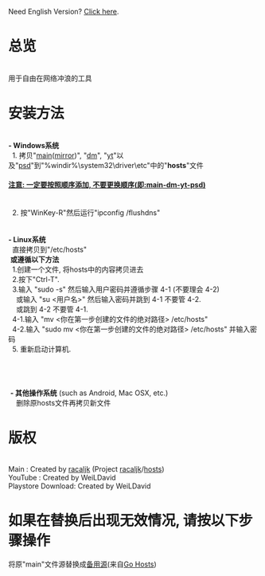 Need English Version? <a href="https://github.com/WeiLDavid/hosts/blob/Wiki/en-US.md">Click here</a>.

# 总览
<br>用于自由在网络冲浪的工具
<br>
# 安装方法
<br><b>- Windows系统</b>
<br>   1. 拷贝"<a href="https://github.com/racaljk/hosts/raw/master/hosts">main</a>(<a href="https://coding.net/u/scaffrey/p/hosts/git/raw/master/hosts">mirror</a>)", "<a href="https://github.com/WeiLDavid/hosts/raw/dm/dm">dm</a>", "<a href="https://raw.githubusercontent.com/WeiLDavid/hosts/yt/yt">yt</a>"以及"<a href="https://raw.githubusercontent.com/WeiLDavid/hosts/psd/psd">psd</a>"到"%windir%\system32\driver\etc\"中的"<b>hosts</b>"文件<br>

#### <a href="###">注意: 一定要按照顺序添加, 不要更换顺序(即:main-dm-yt-psd)</a>

<br>   2. 按"WinKey-R"然后运行"ipconfig /flushdns"
<br>    
<br><b>- Linux系统</b>
<br>    直接拷贝到"/etc/hosts"
<br>  <b>或遵循以下方法</b>
<br>    1.创建一个文件, 将hosts中的内容拷贝进去
<br>    2.按下"Ctrl-T".
<br>    3.输入 "sudo -s" 然后输入用户密码并遵循步骤 4-1 (不要理会 4-2)
<br>      或输入 "su <用户名>" 然后输入密码并跳到 4-1 不要管 4-2.
<br>      或跳到 4-2 不要管 4-1.
<br>    4-1.输入 "mv <你在第一步创建的文件的绝对路径> /etc/hosts"
<br>    4-2.输入 "sudo mv <你在第一步创建的文件的绝对路径> /etc/hosts" 并输入密码
<br>    5. 重新启动计算机.
<br>  
<br>  
<br>  <b>- 其他操作系统</b> (such as Android, Mac OSX, etc.) 
<br>     删除原hosts文件再拷贝新文件
<br>
# 版权
  <br>Main : Created by <a href="https://github.com/racaljk">racaljk</a> (Project <a href="https://github.com/racaljk">racaljk</a>/<a href="https://github.com/racaljk/hosts">hosts</a>)
  <br>YouTube : Created by WeiLDavid
  <br>Playstore Download: Created by WeiLDavid
<br>
# 如果在替换后出现无效情况, 请按以下步骤操作
将原"main"文件源替换成<a href="https://github.com/WeiLDavid/gohosts-file-mirror/raw/master/hosts">备用源</a>(来自<a href="https://play.google.com/store/apps/details?id=com.lerist.go_hosts">Go Hosts</a>)
